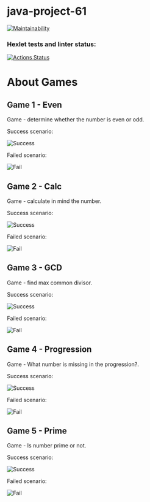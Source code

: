 # java-project-61
[![Maintainability](https://api.codeclimate.com/v1/badges/5daa16d78a60f7a87039/maintainability)](https://codeclimate.com/github/dmitkuzn/java-project-61/maintainability)

### Hexlet tests and linter status:
[![Actions Status](https://github.com/dmitkuzn/java-project-61/actions/workflows/hexlet-check.yml/badge.svg)](https://github.com/dmitkuzn/java-project-61/actions)

# About Games

## Game 1 - Even
Game - determine whether the number is even or odd.

Success scenario:

![Success](/app/assets/EvenGame_success.png)

Failed scenario:

![Fail](/app/assets/EvenGame_fail.png)

## Game 2 - Calc
Game - calculate in mind the number.

Success scenario:

![Success](/app/assets/CalcGame_success.png)

Failed scenario:

![Fail](/app/assets/CalcGame_fail.png)

## Game 3 - GCD
Game - find max common divisor.

Success scenario:

![Success](/app/assets/GCDGame_success.png)

Failed scenario:

![Fail](/app/assets/GCDGame_fail.png)

## Game 4 - Progression
Game - What number is missing in the progression?.

Success scenario:

![Success](/app/assets/ProgressionGame_success.png)

Failed scenario:

![Fail](/app/assets/ProgressionGame_fail.png)

## Game 5 - Prime
Game - Is number prime or not.

Success scenario:

![Success](/app/assets/PrimeGame_success.png)

Failed scenario:

![Fail](/app/assets/PrimeGame_fail.png)